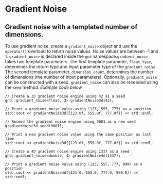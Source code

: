 # Gradient Noise
## Gradient noise with a templated number of dimensions.
To use gradient noise, create a `gradient_noise` object and use the `operator()` overload to return noise values. Noise values are between -1 and 1. `gradient_noise` is declared inside the `gnd` namespace.`gradient_noise` takes two template parameters. The first template parameter, `float_type`, determines the return type and input parameter type of the `gradient_noise`. The second template parameter, `dimension_count`, determines the number of dimensions (the number of input parameters). Optionally, `gradient_noise` can be constructed with a seed. `gradient_noise` can also be reseeded using the `seed` method. *Example code below*
```
// Create a 3D gradient noise engine using 42 as a seed
gnd::gradient_noise<float, 3> gradientNoise3d(42);

// Print a gradient noise value using (123, 555, 777) as a position
std::cout << gradientNoise3d({123.0f, 555.0f, 777.0f}) << std::endl; 

// Reseed the gradient noise engine using 9001 as a new seed
gradientNoise3d.seed(9001); 

// Print a new gradient noise value using the same position as last time
std::cout << gradientNoise3d({123.0f, 555.0f, 777.0f}) << std::endl; 

// Create a 4D gradient noise engine using 1337 as a seed
gnd::gradient_noise<double, 4> gradientNoise4d(1337); 

// Print a gradient noise value using (123, 555, 777, 999) as a position
std::cout << gradientNoise4d({123.0, 555.0, 777.0, 999.0}) << std::endl;
```


